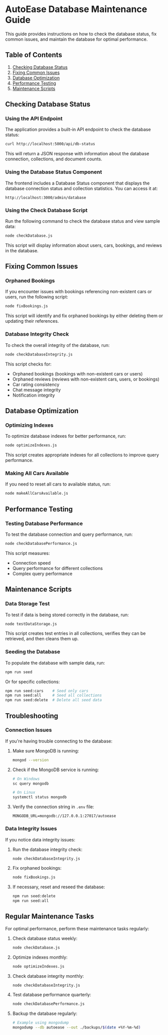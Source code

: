 # AutoEase Database Maintenance Guide

This guide provides instructions on how to check the database status, fix common issues, and maintain the database for optimal performance.

## Table of Contents
1. [Checking Database Status](#checking-database-status)
2. [Fixing Common Issues](#fixing-common-issues)
3. [Database Optimization](#database-optimization)
4. [Performance Testing](#performance-testing)
5. [Maintenance Scripts](#maintenance-scripts)

## Checking Database Status

### Using the API Endpoint

The application provides a built-in API endpoint to check the database status:

```bash
curl http://localhost:5000/api/db-status
```

This will return a JSON response with information about the database connection, collections, and document counts.

### Using the Database Status Component

The frontend includes a Database Status component that displays the database connection status and collection statistics. You can access it at:

```
http://localhost:3000/admin/database
```

### Using the Check Database Script

Run the following command to check the database status and view sample data:

```bash
node checkDatabase.js
```

This script will display information about users, cars, bookings, and reviews in the database.

## Fixing Common Issues

### Orphaned Bookings

If you encounter issues with bookings referencing non-existent cars or users, run the following script:

```bash
node fixBookings.js
```

This script will identify and fix orphaned bookings by either deleting them or updating their references.

### Database Integrity Check

To check the overall integrity of the database, run:

```bash
node checkDatabaseIntegrity.js
```

This script checks for:
- Orphaned bookings (bookings with non-existent cars or users)
- Orphaned reviews (reviews with non-existent cars, users, or bookings)
- Car rating consistency
- Chat message integrity
- Notification integrity

## Database Optimization

### Optimizing Indexes

To optimize database indexes for better performance, run:

```bash
node optimizeIndexes.js
```

This script creates appropriate indexes for all collections to improve query performance.

### Making All Cars Available

If you need to reset all cars to available status, run:

```bash
node makeAllCarsAvailable.js
```

## Performance Testing

### Testing Database Performance

To test the database connection and query performance, run:

```bash
node checkDatabasePerformance.js
```

This script measures:
- Connection speed
- Query performance for different collections
- Complex query performance

## Maintenance Scripts

### Data Storage Test

To test if data is being stored correctly in the database, run:

```bash
node testDataStorage.js
```

This script creates test entries in all collections, verifies they can be retrieved, and then cleans them up.

### Seeding the Database

To populate the database with sample data, run:

```bash
npm run seed
```

Or for specific collections:

```bash
npm run seed:cars    # Seed only cars
npm run seed:all     # Seed all collections
npm run seed:delete  # Delete all seed data
```

## Troubleshooting

### Connection Issues

If you're having trouble connecting to the database:

1. Make sure MongoDB is running:
   ```bash
   mongod --version
   ```

2. Check if the MongoDB service is running:
   ```bash
   # On Windows
   sc query mongodb
   
   # On Linux
   systemctl status mongodb
   ```

3. Verify the connection string in `.env` file:
   ```
   MONGODB_URL=mongodb://127.0.0.1:27017/autoease
   ```

### Data Integrity Issues

If you notice data integrity issues:

1. Run the database integrity check:
   ```bash
   node checkDatabaseIntegrity.js
   ```

2. Fix orphaned bookings:
   ```bash
   node fixBookings.js
   ```

3. If necessary, reset and reseed the database:
   ```bash
   npm run seed:delete
   npm run seed:all
   ```

## Regular Maintenance Tasks

For optimal performance, perform these maintenance tasks regularly:

1. Check database status weekly:
   ```bash
   node checkDatabase.js
   ```

2. Optimize indexes monthly:
   ```bash
   node optimizeIndexes.js
   ```

3. Check database integrity monthly:
   ```bash
   node checkDatabaseIntegrity.js
   ```

4. Test database performance quarterly:
   ```bash
   node checkDatabasePerformance.js
   ```

5. Backup the database regularly:
   ```bash
   # Example using mongodump
   mongodump --db autoease --out ./backups/$(date +%Y-%m-%d)
   ```
